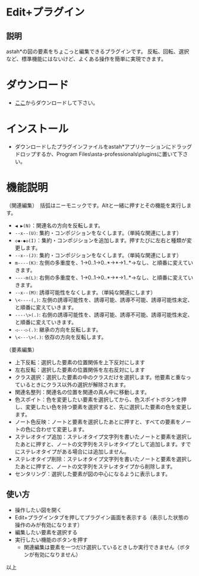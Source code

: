 # Edit+プラグイン

## 説明
astah*の図の要素をちょこっと編集できるプラグインです。
反転、回転、選択など、標準機能にはないけど、よくある操作を簡単に実現できます。

# ダウンロード
- [ここ](https://github.com/snytng/editplus/raw/master/target/editplus-0.1.1.jar)からダウンロードして下さい。

# インストール
- ダウンロードしたプラグインファイルをastah*アプリケーションにドラッグドロップするか、Program Files\asta-professionals\pluginsに置いて下さい。

# 機能説明
（関連編集）　括弧はニーモニックです。Altと一緒に押すとその機能を実行します。
- `◀ ▶(N)`：関連名の方向を反転します。
- `--x--(U)`: 集約・コンポジションをなくします。（単純な関連にします）
- `◇◆-◆◇(I)`：集約・コンポジションを追加します。押すたびに左右と種類が変更します。
- `--x--(J)`: 集約・コンポジションをなくします。（単純な関連にします）
- `m----(K)`: 左側の多重度を、1→0..1→0..\*→\*→1..\*→なし、と順番に変えていきます。
- `----m(L)`: 右側の多重度を、1→0..1→0..\*→\*→1..\*→なし、と順番に変えていきます。
- `--x--(M)`: 誘導可能性をなくします。（単純な関連にします）
- `\<----(,)`: 左側の誘導可能性を、誘導可能、誘導不可能、誘導可能性未定、と順番に変えていきます。
- `----\>(.)`: 右側の誘導可能性を、誘導可能、誘導不可能、誘導可能性未定、と順番に変えていきます。
- `◁---▷(.)`: 継承の方向を反転します。
- `\<---\>(.)`: 依存の方向を反転します。

（要素編集）
- 上下反転：選択した要素の位置関係を上下反対にします
- 左右反転：選択した要素の位置関係を左右反対にします
- クラス選択：選択した要素の中のクラスだけを選択します。他要素と重なっているときにクラス以外の選択が解除されます。
- 関連名整列：関連名の位置を関連の真ん中に移動します。
- 色スポイト：色を変更したい要素を選択してから、色スポイトボタンを押し、変更したい色を持つ要素を選択すると、先に選択した要素の色を変更します。
- ノート色反映：ノートと要素を選択したあとに押すと、すべての要素をノートの色に合わせて変更します。
- ステレオタイプ追加：ステレオタイプ文字列を書いたノートと要素を選択したあとに押すと、ノートの文字列をステレオタイプとして追加します。すでにステレオタイプがある場合には追加しません。
- ステレオタイプ削除：ステレオタイプ文字列を書いたノートと要素を選択したあとに押すと、ノートの文字列をステレオタイプから削除します。
- センタリング：選択した要素が図の中心になるように表示します。

## 使い方
- 操作したい図を開く
- Edit+プラグインタブを押してプラグイン画面を表示する（表示した状態の操作のみが有効になります）
- 編集したい要素を選択する
- 実行したい機能のボタンを押す
    - 関連編集は要素を一つだけ選択しているときしか実行できません（ボタンが有効になりません）

以上
